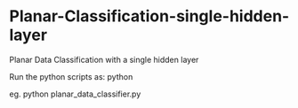 # Planar-Classification-single-hidden-layer
Planar Data Classification with a single hidden layer

Run the python scripts as: python

eg. python planar_data_classifier.py

